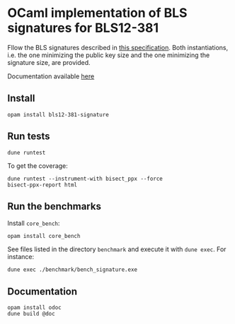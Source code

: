 # OCaml implementation of BLS signatures for BLS12-381

Fllow the BLS signatures described in [this
specification](https://tools.ietf.org/pdf/draft-irtf-cfrg-bls-signature-04.pdf).
Both instantiations, i.e. the one minimizing the public key size and the one
minimizing the signature size, are provided.

Documentation available [here](https://dannywillems.gitlab.io/ocaml-bls12-381-signature)

## Install


```shell
opam install bls12-381-signature
```

## Run tests

```
dune runtest
```

To get the coverage:
```
dune runtest --instrument-with bisect_ppx --force
bisect-ppx-report html
```

## Run the benchmarks

Install `core_bench`:

```
opam install core_bench
```

See files listed in the directory `benchmark` and execute it with `dune exec`. For instance:
```
dune exec ./benchmark/bench_signature.exe
```

## Documentation

```
opam install odoc
dune build @doc
```
